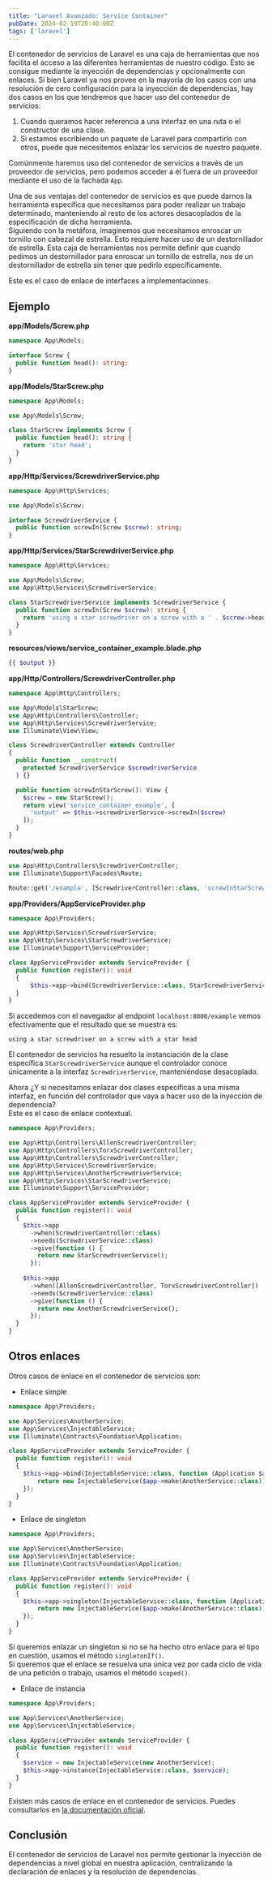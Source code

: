 ```yaml
---
title: "Laravel Avanzado: Service Container"
pubDate: 2024-02-19T20:40:00Z
tags: ['laravel']
---
```

El contenedor de servicios de Laravel es una caja de herramientas que nos facilita el acceso a las diferentes herramientas de nuestro código. Esto se consigue mediante la inyección de dependencias y opcionalmente con enlaces.
Si bien Laravel ya nos provee en la mayoría de los casos con una resolución de cero configuración para la inyección de dependencias, hay dos casos en los que tendremos que hacer uso del contenedor de servicios:
1. Cuando queramos hacer referencia a una interfaz en una ruta o el constructor de una clase.
2. Si estamos escribiendo un paquete de Laravel para compartirlo con otros, puede que necesitemos enlazar los servicios de nuestro paquete.

Comúnmente haremos uso del contenedor de servicios a través de un proveedor de servicios, pero podemos acceder a él fuera de un proveedor mediante el uso de la fachada `App`.

Una de sus ventajas del contenedor de servicios es que puede darnos la herramienta específica que necesitamos para poder realizar un trabajo determinado, manteniendo al resto de los actores desacoplados de la especificación de dicha herramienta.  
Siguiendo con la metáfora, imaginemos que necesitamos enroscar un tornillo con cabezal de estrella. Esto requiere hacer uso de un destornillador de estrella.
Esta caja de herramientas nos permite definir que cuando pedimos un destornillador para enroscar un tornillo de estrella, nos de un destornillador de estrella sin tener que pedirlo específicamente.

Este es el caso de enlace de interfaces a implementaciones.

## Ejemplo
**app/Models/Screw.php**
```php
namespace App\Models;

interface Screw {
  public function head(): string;
}
```
**app/Models/StarScrew.php**
```php
namespace App\Models;

use App\Models\Screw;

class StarScrew implements Screw {
  public function head(): string {
    return 'star head';
  }
}
```
**app/Http/Services/ScrewdriverService.php**
```php
namespace App\Http\Services;

use App\Models\Screw;

interface ScrewdriverService {
  public function screwIn(Screw $screw): string;
}
```
**app/Http/Services/StarScrewdriverService.php**
```php
namespace App\Http\Services;

use App\Models\Screw;
use App\Http\Services\ScrewdriverService;

class StarScrewdriverService implements ScrewdriverService {
  public function screwIn(Screw $screw): string {
    return 'using a star screwdriver on a screw with a ' . $screw->head();
  }
}
```
**resources/views/service_container_example.blade.php**
```php
{{ $output }}
```
**app/Http/Controllers/ScrewdriverController.php**
```php
namespace App\Http\Controllers;

use App\Models\StarScrew;
use App\Http\Controllers\Controller;
use App\Http\Services\ScrewdriverService;
use Illuminate\View\View;

class ScrewdriverController extends Controller
{
  public function __construct(
    protected ScrewdriverService $screwdriverService
  ) {}

  public function screwInStarScrew(): View {
    $screw = new StarScrew();
    return view('service_container_example', [
      'output' => $this->screwdriverService->screwIn($screw)
    ]);
  }
}
```
**routes/web.php**
```php
use App\Http\Controllers\ScrewdriverController;
use Illuminate\Support\Facades\Route;

Route::get('/example', [ScrewdriverController::class, 'screwInStarScrew']);
```
**app/Providers/AppServiceProvider.php**
```php
namespace App\Providers;

use App\Http\Services\ScrewdriverService;
use App\Http\Services\StarScrewdriverService;
use Illuminate\Support\ServiceProvider;

class AppServiceProvider extends ServiceProvider {
  public function register(): void
  {
      $this->app->bind(ScrewdriverService::class, StarScrewdriverService::class);
  }
}
```
Si accedemos con el navegador al endpoint `localhost:8000/example` vemos efectivamente que el resultado que se muestra es:
```
using a star screwdriver on a screw with a star head
```
El contenedor de servicios ha resuelto la instanciación de la clase específica `StarScrewdriverService` aunque el controlador conoce únicamente a la interfaz `ScrewdriverService`, manteniéndose desacoplado.

Ahora ¿Y si necesitamos enlazar dos clases específicas a una misma interfaz, en función del controlador que vaya a hacer uso de la inyección de dependencia?  
Este es el caso de enlace contextual.
```php
namespace App\Providers;

use App\Http\Controllers\AllenScrewdriverController;
use App\Http\Controllers\TorxScrewdriverController;
use App\Http\Controllers\ScrewdriverController;
use App\Http\Services\ScrewdriverService;
use App\Http\Services\AnotherScrewdriverService;
use App\Http\Services\StarScrewdriverService;
use Illuminate\Support\ServiceProvider;

class AppServiceProvider extends ServiceProvider {
  public function register(): void
  {
    $this->app
      ->when(ScrewdriverController::class)
      ->needs(ScrewdriverService::class)
      ->give(function () {
        return new StarScrewdriverService();
      });
    
    $this->app
      ->when([AllenScrewdriverController, TorxScrewdriverController])
      ->needs(ScrewdriverService::class)
      ->give(function () {
        return new AnotherScrewdriverService();
      });
  }
}
```

## Otros enlaces
Otros casos de enlace en el contenedor de servicios son:
* Enlace simple
```php
namespace App\Providers;

use App\Services\AnotherService;
use App\Services\InjectableService;
use Illuminate\Contracts\Foundation\Application;

class AppServiceProvider extends ServiceProvider {
  public function register(): void
  {
    $this->app->bind(InjectableService::class, function (Application $app) {
        return new InjectableService($app->make(AnotherService::class));
    });
  }
}
```

* Enlace de singleton
```php
namespace App\Providers;

use App\Services\AnotherService;
use App\Services\InjectableService;
use Illuminate\Contracts\Foundation\Application;

class AppServiceProvider extends ServiceProvider {
  public function register(): void
  {
    $this->app->singleton(InjectableService::class, function (Application $app) {
        return new InjectableService($app->make(AnotherService::class));
    });
  }
}
```
Si queremos enlazar un singleton si no se ha hecho otro enlace para el tipo en cuestión, usamos el método `singletonIf()`.  
Si queremos que el enlace se resuelva una única vez por cada ciclo de vida de una petición o trabajo, usamos el método `scoped()`.

* Enlace de instancia
```php
namespace App\Providers;

use App\Services\AnotherService;
use App\Services\InjectableService;

class AppServiceProvider extends ServiceProvider {
  public function register(): void
  {
    $service = new InjectableService(new AnotherService); 
    $this->app->instance(InjectableService::class, $service);
  }
}
```
Existen más casos de enlace en el contenedor de servicios. Puedes consultarlos en <a href="https://laravel.com/docs/10.x/container#binding" target="_blank">la documentación oficial</a>.

## Conclusión
El contenedor de servicios de Laravel nos permite gestionar la inyección de dependencias a nivel global en nuestra aplicación, centralizando la declaración de enlaces y la resolución de dependencias.